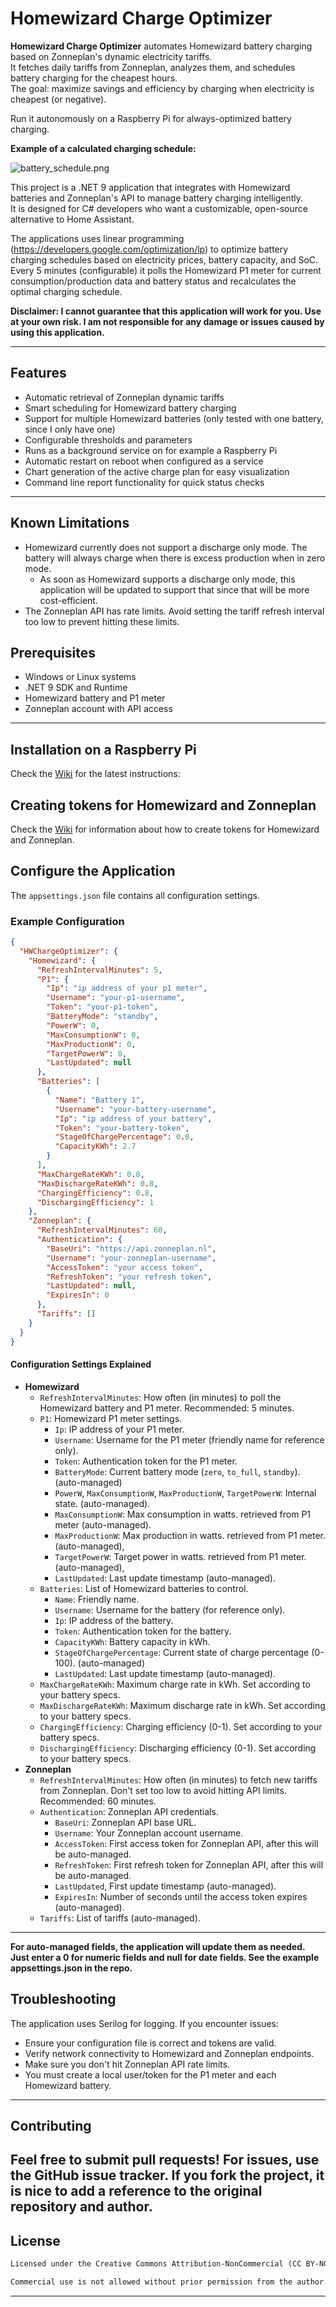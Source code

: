 # Homewizard Charge Optimizer

**Homewizard Charge Optimizer** automates Homewizard battery charging based on Zonneplan's dynamic electricity tariffs.  
It fetches daily tariffs from Zonneplan, analyzes them, and schedules battery charging for the cheapest hours.  
The goal: maximize savings and efficiency by charging when electricity is cheapest (or negative).  

Run it autonomously on a Raspberry Pi for always-optimized battery charging.

**Example of a calculated charging schedule:**

![battery_schedule.png](battery_schedule.png)

This project is a .NET 9 application that integrates with Homewizard batteries and Zonneplan's API to manage battery charging intelligently.  
It is designed for C# developers who want a customizable, open-source alternative to Home Assistant.

The applications uses linear programming (https://developers.google.com/optimization/lp) to optimize battery charging schedules based on electricity prices, battery capacity, and SoC.
Every 5 minutes (configurable) it polls the Homewizard P1 meter for current consumption/production data and battery status and recalculates the optimal charging schedule.

**Disclaimer: I cannot guarantee that this application will work for you. Use at your own risk. I am not responsible for any damage or issues caused by using this application.**

---

## Features

- Automatic retrieval of Zonneplan dynamic tariffs
- Smart scheduling for Homewizard battery charging
- Support for multiple Homewizard batteries (only tested with one battery, since I only have one)
- Configurable thresholds and parameters
- Runs as a background service on for example a Raspberry Pi
- Automatic restart on reboot when configured as a service
- Chart generation of the active charge plan for easy visualization
- Command line report functionality for quick status checks

---

## Known Limitations
- Homewizard currently does not support a discharge only mode. The battery will always charge when there is excess production when in zero mode.
  - As soon as Homewizard supports a discharge only mode, this application will be updated to support that since that will be more cost-efficient.
- The Zonneplan API has rate limits. Avoid setting the tariff refresh interval too low to prevent hitting these limits.

## Prerequisites

- Windows or Linux systems
- .NET 9 SDK and Runtime
- Homewizard battery and P1 meter
- Zonneplan account with API access

---

## Installation on a Raspberry Pi

Check the [Wiki](https://github.com/fijsh/hw-charge-optimizer/wiki/Installation-on-a-Raspberry-Pi) for the latest instructions:

## Creating tokens for Homewizard and Zonneplan

Check the [Wiki](https://github.com/fijsh/hw-charge-optimizer/wiki/Creating-Homewizard-and-Zonneplan-tokens) for information about how to create tokens for Homewizard and Zonneplan.

## Configure the Application

The `appsettings.json` file contains all configuration settings.

### Example Configuration

```json
{
  "HWChargeOptimizer": {
    "Homewizard": {
      "RefreshIntervalMinutes": 5,
      "P1": {
        "Ip": "ip address of your p1 meter",
        "Username": "your-p1-username",
        "Token": "your-p1-token",
        "BatteryMode": "standby",
        "PowerW": 0,
        "MaxConsumptionW": 0,
        "MaxProductionW": 0,
        "TargetPowerW": 0,
        "LastUpdated": null
      },
      "Batteries": [
        {
          "Name": "Battery 1",
          "Username": "your-battery-username",
          "Ip": "ip address of your battery",
          "Token": "your-battery-token",
          "StageOfChargePercentage": 0.0,
          "CapacityKWh": 2.7
        }
      ],
      "MaxChargeRateKWh": 0.8,
      "MaxDischargeRateKWh": 0.8,
      "ChargingEfficiency": 0.8,
      "DischargingEfficiency": 1
    },
    "Zonneplan": {
      "RefreshIntervalMinutes": 60,
      "Authentication": {
        "BaseUri": "https://api.zonneplan.nl",
        "Username": "your-zonneplan-username",
        "AccessToken": "your access token",
        "RefreshToken": "your refresh token",
        "LastUpdated": null,
        "ExpiresIn": 0
      },
      "Tariffs": []
    }
  }
}
```

#### Configuration Settings Explained

- **Homewizard**
    - `RefreshIntervalMinutes`: How often (in minutes) to poll the Homewizard battery and P1 meter. Recommended: 5 minutes.
    - `P1`: Homewizard P1 meter settings.
        - `Ip`: IP address of your P1 meter.
        - `Username`: Username for the P1 meter (friendly name for reference only).
        - `Token`: Authentication token for the P1 meter.
        - `BatteryMode`: Current battery mode (`zero`, `to_full`, `standby`). (auto-managed)
        - `PowerW`, `MaxConsumptionW`, `MaxProductionW`, `TargetPowerW`: Internal state. (auto-managed).
        - `MaxConsumptionW`: Max consumption in watts. retrieved from P1 meter (auto-managed).
        - `MaxProductionW`: Max production in watts. retrieved from P1 meter. (auto-managed),
        - `TargetPowerW`: Target power in watts. retrieved from P1 meter. (auto-managed),
        - `LastUpdated`: Last update timestamp (auto-managed).
    - `Batteries`: List of Homewizard batteries to control.
        - `Name`: Friendly name.
        - `Username`: Username for the battery (for reference only).
        - `Ip`: IP address of the battery.
        - `Token`: Authentication token for the battery.
        - `CapacityKWh`: Battery capacity in kWh.
        - `StageOfChargePercentage`: Current state of charge percentage (0-100). (auto-managed)
        - `LastUpdated`: Last update timestamp (auto-managed).
    - `MaxChargeRateKWh`: Maximum charge rate in kWh. Set according to your battery specs.
    - `MaxDischargeRateKWh`: Maximum discharge rate in kWh. Set according to your battery specs.
    - `ChargingEfficiency`: Charging efficiency (0-1). Set according to your battery specs.
    - `DischargingEfficiency`: Discharging efficiency (0-1). Set according to your battery specs.
- **Zonneplan**
    - `RefreshIntervalMinutes`: How often (in minutes) to fetch new tariffs from Zonneplan. Don't set too low to avoid hitting API limits. Recommended: 60 minutes.
    - `Authentication`: Zonneplan API credentials.
        - `BaseUri`: Zonneplan API base URL.
        - `Username`: Your Zonneplan account username.
        - `AccessToken`: First access token for Zonneplan API, after this will be auto-managed.
        - `RefreshToken`: First refresh token for Zonneplan API, after this will be auto-managed.
        - `LastUpdated`, First update timestamp (auto-managed).
        - `ExpiresIn`: Number of seconds until the access token expires (auto-managed).
    - `Tariffs`: List of tariffs (auto-managed).

---

**For auto-managed fields, the application will update them as needed. Just enter a 0 for numeric fields and null for date fields. See the example appsettings.json in the repo.**

## Troubleshooting

The application uses Serilog for logging. If you encounter issues:

- Ensure your configuration file is correct and tokens are valid.
- Verify network connectivity to Homewizard and Zonneplan endpoints.
- Make sure you don't hit Zonneplan API rate limits.
- You must create a local user/token for the P1 meter and each Homewizard battery.

---

## Contributing

Feel free to submit pull requests! For issues, use the GitHub issue tracker.
If you fork the project, it is nice to add a reference to the original repository and author.
---

## License

```markdown
Licensed under the Creative Commons Attribution-NonCommercial (CC BY-NC) license.

Commercial use is not allowed without prior permission from the author.
```
---
